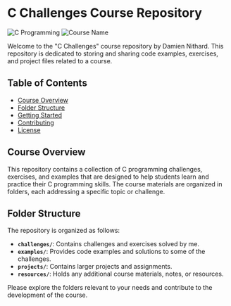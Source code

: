 # C Challenges Course Repository

![C Programming](https://img.shields.io/badge/Language-C-brightgreen)
![Course Name](https://img.shields.io/badge/Course-C%20Challenges-blue)

Welcome to the "C Challenges" course repository by Damien Nithard. This repository is dedicated to storing and sharing code examples, exercises, and project files related to a course.

## Table of Contents

- [Course Overview](#course-overview)
- [Folder Structure](#folder-structure)
- [Getting Started](#getting-started)
- [Contributing](#contributing)
- [License](#license)

## Course Overview

This repository contains a collection of C programming challenges, exercises, and examples that are designed to help students learn and practice their C programming skills. The course materials are organized in folders, each addressing a specific topic or challenge.

## Folder Structure

The repository is organized as follows:

- **`challenges/`**: Contains challenges and exercises solved by me.
- **`examples/`**: Provides code examples and solutions to some of the challenges.
- **`projects/`**: Contains larger projects and assignments.
- **`resources/`**: Holds any additional course materials, notes, or resources.

Please explore the folders relevant to your needs and contribute to the development of the course.
